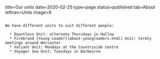 title=Our units
date=2020-02-25
type=page
status=published
tab=About
leftnav=Units
image=6
~~~~~~

We have different units to suit different people:

  * Dauntless Unit: alternate Thursdays in Hallow
  * Firebrand [Young Leader](about-youngleaders.html) Unit: termly meetings around Worcester
  * Valiant Unit: Mondays at the Countryside Centre
  * Voyager Sea Unit: Tuesdays in Barbourne
